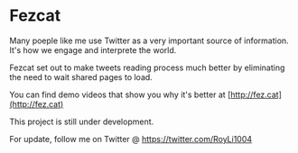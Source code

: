 Fezcat
======

Many poeple like me use Twitter as a very important source of information. It's how we engage and interprete the world.

Fezcat set out to make tweets reading process much better by eliminating the need to wait shared pages to load.

You can find demo videos that show you why it's better at [http://fez.cat](http://fez.cat)

This project is still under development.

For update, follow me on Twitter @ https://twitter.com/RoyLi1004
